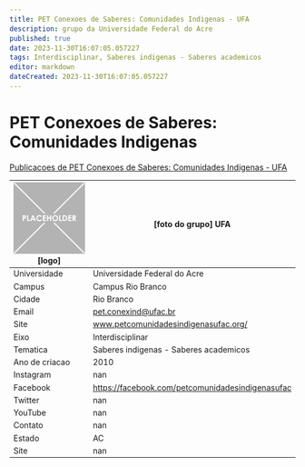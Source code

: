 ```yaml
---
title: PET Conexoes de Saberes: Comunidades Indigenas - UFA
description: grupo da Universidade Federal do Acre
published: true
date: 2023-11-30T16:07:05.057227
tags: Interdisciplinar, Saberes indigenas - Saberes academicos
editor: markdown
dateCreated: 2023-11-30T16:07:05.057227
---
```


# PET Conexoes de Saberes: Comunidades Indigenas

[Publicacoes de PET Conexoes de Saberes: Comunidades Indigenas - UFA](/atividade/206PETConexoesdeSaberesComunidadesIndigenasUFA/feed.md)

| ![placeholder.png](/placeholder.png) [logo] | [foto do grupo] UFA         |
| ------------------------------------------- | ------------------------------------------------- |
| Universidade                                | Universidade Federal do Acre      |
| Campus                                      | Campus Rio Branco            |
| Cidade                                      | Rio Branco             |
| Email                                       | pet.conexind@ufac.br             |
| Site                                        | www.petcomunidadesindigenasufac.org/              |
| Eixo                                        | Interdisciplinar              |
| Tematica                                    | Saberes indigenas - Saberes academicos          |
| Ano de criacao                              | 2010        |
| Instagram                                   | nan         |
| Facebook                                    | https://facebook.com/petcomunidadesindigenasufac          |
| Twitter                                     | nan           |
| YouTube                                     | nan           |
| Contato                                     | nan         |
| Estado                                      |  AC            |
| Site                                        | nan |
